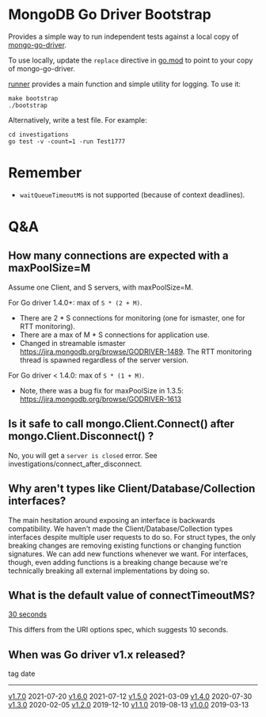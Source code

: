 # MongoDB Go Driver Bootstrap #

Provides a simple way to run independent tests against a local copy of [mongo-go-driver](git@github.com:mongodb/mongo-go-driver.git).

To use locally, update the `replace` directive in [go.mod](./go.mod) to point to your copy of mongo-go-driver.

[runner](./runner) provides a main function and simple utility for logging. To use it:
```
make bootstrap
./bootstrap
```

Alternatively, write a test file. For example:
```
cd investigations
go test -v -count=1 -run Test1777
```

# Remember #
- `waitQueueTimeoutMS` is not supported (because of context deadlines).

# Q&A #

## How many connections are expected with a maxPoolSize=M ##

Assume one Client, and S servers, with maxPoolSize=M.

For Go driver 1.4.0+: max of `S * (2 + M)`.
- There are 2 * S connections for monitoring (one for ismaster, one for RTT monitoring).
- There are a max of M * S connections for application use.
- Changed in streamable ismaster https://jira.mongodb.org/browse/GODRIVER-1489. The RTT monitoring thread is spawned regardless of the server version.

For Go driver < 1.4.0: max of `S * (1 + M)`.
- Note, there was a bug fix for maxPoolSize in 1.3.5: https://jira.mongodb.org/browse/GODRIVER-1613

## Is it safe to call mongo.Client.Connect() after mongo.Client.Disconnect() ?
No, you will get a `server is closed` error. See investigations/connect_after_disconnect.

## Why aren't types like Client/Database/Collection interfaces?

The main hesitation around exposing an interface is backwards compatibility.
We haven't made the Client/Database/Collection types interfaces despite multiple user requests to do so. For struct types, the only breaking changes are removing existing functions or changing function signatures. We can add new functions whenever we want. For interfaces, though, even adding functions is a breaking change because we're technically breaking all external implementations by doing so.

## What is the default value of connectTimeoutMS?

[30 seconds](https://github.com/kevinAlbs/mongo-go-driver/blob/cdacb6473abf8f2abaac11f58b7577fbd148440e/x/mongo/driver/topology/connection_options.go#L60)

This differs from the URI options spec, which suggests 10 seconds.

## When was Go driver v1.x released?

tag                                                                               date
--------------------------------------------------------------------------------  ----------
[v1.7.0](https://api.github.com/repos/mongodb/mongo-go-driver/releases/46498265)  2021-07-20
[v1.6.0](https://api.github.com/repos/mongodb/mongo-go-driver/releases/46072524)  2021-07-12
[v1.5.0](https://api.github.com/repos/mongodb/mongo-go-driver/releases/39536658)  2021-03-09
[v1.4.0](https://api.github.com/repos/mongodb/mongo-go-driver/releases/29127200)  2020-07-30
[v1.3.0](https://api.github.com/repos/mongodb/mongo-go-driver/releases/23415933)  2020-02-05
[v1.2.0](https://api.github.com/repos/mongodb/mongo-go-driver/releases/22120596)  2019-12-10
[v1.1.0](https://api.github.com/repos/mongodb/mongo-go-driver/releases/19232847)  2019-08-13
[v1.0.0](https://api.github.com/repos/mongodb/mongo-go-driver/releases/16098456)  2019-03-13